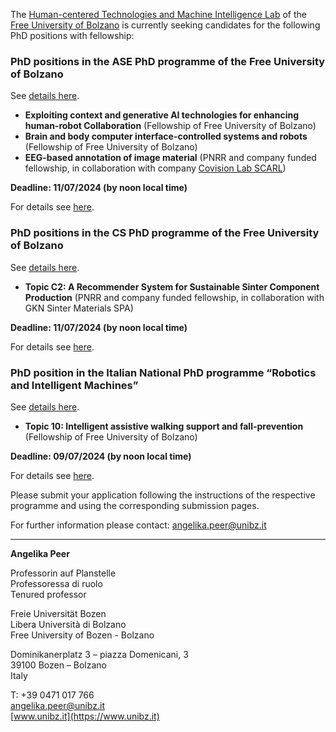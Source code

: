 The [Human-centered Technologies and Machine Intelligence Lab](https://hct.projects.unibz.it/) of the [Free University of Bolzano](https://www.unibz.it/) is currently seeking candidates for the following PhD positions with fellowship:

### PhD positions in the ASE PhD programme of the Free University of Bolzano
See [details here](https://www.unibz.it/en/faculties/engineering/phd-advanced-systems-engineering/).

- **Exploiting context and generative AI technologies for enhancing human-robot Collaboration** (Fellowship of Free University of Bolzano)
- **Brain and body computer interface-controlled systems and robots** (Fellowship of Free University of Bolzano)
- **EEG-based annotation of image material** (PNRR and company funded fellowship, in collaboration with company [Covision Lab SCARL](https://www.covisionlab.com/en))

**Deadline: 11/07/2024 (by noon local time)**

For details see [here](https://www.unibz.it/assets/Documents/PhD/Call-PhD-Programmes/Specific-part_PhD-in-Advanced-Systems-Engineering_Call_unibz+PNRR_40th-Cycle_en.pdf).

### PhD positions in the CS PhD programme of the Free University of Bolzano
See [details here](https://www.unibz.it/en/faculties/engineering/phd-computer-science/).

- **Topic C2: A Recommender System for Sustainable Sinter Component Production** (PNRR and company funded fellowship, in collaboration with GKN Sinter Materials SPA)

**Deadline: 11/07/2024 (by noon local time)**

For details see [here](https://www.unibz.it/assets/Documents/PhD/Call-PhD-Programmes/Specific-part_PhD-in-Computer-Science_Call_unibz+PNRR_40th-Cycle_en.pdf).

### PhD position in the Italian National PhD programme “Robotics and Intelligent Machines”
See [details here](https://drim.i-rim.it/en/admission/).

- **Topic 10: Intelligent assistive walking support and fall-prevention** (Fellowship of Free University of Bolzano)

**Deadline: 09/07/2024 (by noon local time)**

For details see [here](https://drim.i-rim.it/wp-content/uploads/2024/06/Research-Themes-Healthcare-and-Wellness-of-Persons-2024-1.pdf).

Please submit your application following the instructions of the respective programme and using the corresponding submission pages.

For further information please contact: [angelika.peer@unibz.it](mailto:angelika.peer@unibz.it)

---

**Angelika Peer**

Professorin auf Planstelle  
Professoressa di ruolo  
Tenured professor

Freie Universität Bozen  
Libera Università di Bolzano  
Free University of Bozen - Bolzano

Dominikanerplatz 3 – piazza Domenicani, 3  
39100 Bozen – Bolzano  
Italy

T: +39 0471 017 766  
[angelika.peer@unibz.it](mailto:angelika.peer@unibz.it)  
[www.unibz.it](https://www.unibz.it)
